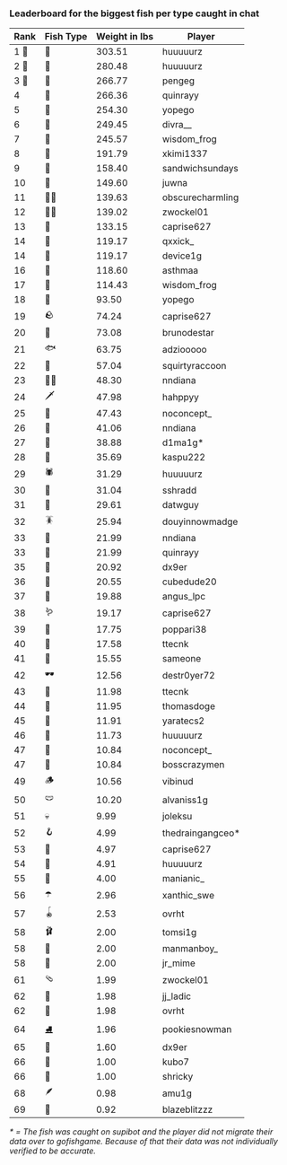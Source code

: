 ### Leaderboard for the biggest fish per type caught in chat
| Rank | Fish Type | Weight in lbs | Player |
|------|-----------|--------|--------|
| 1 🥇  | 🐳 | 303.51 | huuuuurz |
| 2 🥈  | 🦑 | 280.48 | huuuuurz |
| 3 🥉  | 🐍 | 266.77 | pengeg |
| 4  | 🦕 | 266.36 | quinrayy |
| 5  | 🐢 | 254.30 | yopego |
| 6  | 🦈 | 249.45 | divra__ |
| 7  | 🐉 | 245.57 | wisdom_frog |
| 8  | 🐙 | 191.79 | xkimi1337 |
| 9  | 🐋 | 158.40 | sandwichsundays |
| 10  | 🐊 | 149.60 | juwna |
| 11  | 🧞‍♂ | 139.63 | obscurecharmling |
| 12  | 🧜‍♀️ | 139.02 | zwockel01 |
| 13  | 🦭 | 133.15 | caprise627 |
| 14  | 🐬 | 119.17 | qxxick_ |
| 14  | 🦞 | 119.17 | device1g |
| 16  | 🧟 | 118.60 | asthmaa |
| 17  | 🦪 | 114.43 | wisdom_frog |
| 18  | 🪸 | 93.50 | yopego |
| 19  | 🪨 | 74.24 | caprise627 |
| 20  | 👑 | 73.08 | brunodestar |
| 21  | 🐟 | 63.75 | adziooooo |
| 22  | 🦐 | 57.04 | squirtyraccoon |
| 23  | 🐻‍❄ | 48.30 | nndiana |
| 24  | 🗡️ | 47.98 | hahppyy |
| 25  | 🐸 | 47.43 | noconcept_ |
| 26  | 🐧 | 41.06 | nndiana |
| 27  | 🦀 | 38.88 | d1ma1g* |
| 28  | 🐡 | 35.69 | kaspu222 |
| 29  | 🕷️ | 31.29 | huuuuurz |
| 30  | 🥒 | 31.04 | sshradd |
| 31  | 🧽 | 29.61 | datwguy |
| 32  | 🪳 | 25.94 | douyinnowmadge |
| 33  | 🦠 | 21.99 | nndiana |
| 33  | 🐠 | 21.99 | quinrayy |
| 35  | 🎰 | 20.92 | dx9er |
| 36  | 🪼 | 20.55 | cubedude20 |
| 37  | 🦦 | 19.88 | angus_lpc |
| 38  | 🪱 | 19.17 | caprise627 |
| 39  | 🧭 | 17.75 | poppari38 |
| 40  | 🍄 | 17.58 | ttecnk |
| 41  | 🦆 | 15.55 | sameone |
| 42  | 🕶️ | 12.56 | destr0yer72 |
| 43  | 👒 | 11.98 | ttecnk |
| 44  | 🐌 | 11.95 | thomasdoge |
| 45  | 🧸 | 11.91 | yaratecs2 |
| 46  | 🧃 | 11.73 | huuuuurz |
| 47  | 🧊 | 10.84 | noconcept_ |
| 47  | 🦎 | 10.84 | bosscrazymen |
| 49  | 🪵 | 10.56 | vibinud |
| 50  | 🩲 | 10.20 | alvaniss1g |
| 51  | 💀 | 9.99 | joleksu |
| 52  | 🪝 | 4.99 | thedraingangceo* |
| 53  | 🎏 | 4.97 | caprise627 |
| 54  | 🥫 | 4.91 | huuuuurz |
| 55  | 🐚 | 4.00 | manianic_ |
| 56  | ☂️ | 2.96 | xanthic_swe |
| 57  | 🪀 | 2.53 | ovrht |
| 58  | 🩰 | 2.00 | tomsi1g |
| 58  | 🧦 | 2.00 | manmanboy_ |
| 58  | 👢 | 2.00 | jr_mime |
| 61  | 🩴 | 1.99 | zwockel01 |
| 62  | 👟 | 1.98 | jj_ladic |
| 62  | 🥪 | 1.98 | ovrht |
| 64  | ⛸️ | 1.96 | pookiesnowman |
| 65  | 🍬 | 1.60 | dx9er |
| 66  | 🧤 | 1.00 | kubo7 |
| 66  | 🌿 | 1.00 | shricky |
| 68  | 🪶 | 0.98 | amu1g |
| 69  | 🧣 | 0.92 | blazeblitzzz |

_* = The fish was caught on supibot and the player did not migrate their data over to gofishgame. Because of that their data was not individually verified to be accurate._

